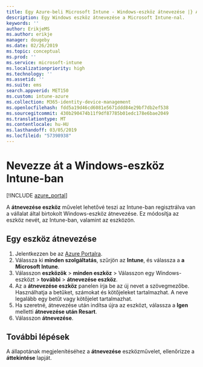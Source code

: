 ```yaml
---
title: Egy Azure-beli Microsoft Intune - Windows-eszköz átnevezése |} A Microsoft Docs
description: Egy Windows eszköz átnevezése a Microsoft Intune-nal.
keywords: ''
author: ErikjeMS
ms.author: erikje
manager: dougeby
ms.date: 02/26/2019
ms.topic: conceptual
ms.prod: ''
ms.service: microsoft-intune
ms.localizationpriority: high
ms.technology: ''
ms.assetid: ''
ms.suite: ems
search.appverid: MET150
ms.custom: intune-azure
ms.collection: M365-identity-device-management
ms.openlocfilehash: fdd5a19d46cd6081e5671ddd84e29bf7db2ef538
ms.sourcegitcommit: 430b290474b11f9df87785b01edc178e6bae2049
ms.translationtype: MT
ms.contentlocale: hu-HU
ms.lasthandoff: 03/05/2019
ms.locfileid: "57398938"
---
```

# <a name="rename-a-windows-device-in-intune"></a>Nevezze át a Windows-eszköz Intune-ban


[!INCLUDE [azure_portal](./includes/azure_portal.md)]

A **átnevezése eszköz** művelet lehetővé teszi az Intune-ban regisztrálva van a vállalat által birtokolt Windows-eszköz átnevezése. Ez módosítja az eszköz nevét, az Intune-ban, valamint az eszközön. 


## <a name="rename-a-device"></a>Egy eszköz átnevezése

1. Jelentkezzen be az [Azure Portalra](https://portal.azure.com).
2. Válassza ki **minden szolgáltatás**, szűrjön az **Intune**, és válassza a **a Microsoft Intune**.
3. Válasszon **eszközök** > **minden eszköz** > Válasszon egy Windows-eszközt > **további** > **átnevezése eszköz**.
4. Az a **átnevezése eszköz** panelen írja be az új nevet a szövegmezőbe. Használhatja a betűket, számokat és kötőjeleket tartalmazhat. A neve legalább egy betűt vagy kötőjelet tartalmazhat.
5. Ha szeretné, átnevezése után indítsa újra az eszközt, válassza a **Igen** melletti **átnevezése után Resart**.
6. Válasszon **átnevezése**.



## <a name="next-steps"></a>További lépések

A állapotának megjelenítéséhez a **átnevezése** eszközművelet, ellenőrizze a **áttekintése** lapját.
